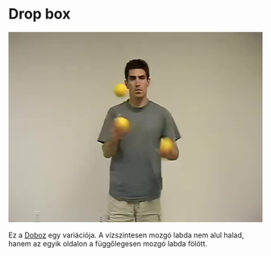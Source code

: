 # Drop box

![dropbox](/resources/videos/poster/dropbox.jpg)

Ez a [Doboz](doboz.md) egy variációja. A vízszintesen mozgó labda nem alul halad, hanem az egyik oldalon a függőlegesen mozgó labda fölött.


